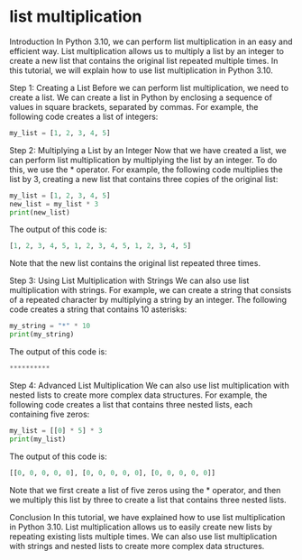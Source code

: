 
list multiplication
===================
Introduction
In Python 3.10, we can perform list multiplication in an easy and efficient way. List multiplication allows us to multiply a list by an integer to create a new list that contains the original list repeated multiple times. In this tutorial, we will explain how to use list multiplication in Python 3.10.

Step 1: Creating a List
Before we can perform list multiplication, we need to create a list. We can create a list in Python by enclosing a sequence of values in square brackets, separated by commas. For example, the following code creates a list of integers:

```python
my_list = [1, 2, 3, 4, 5]
```

Step 2: Multiplying a List by an Integer
Now that we have created a list, we can perform list multiplication by multiplying the list by an integer. To do this, we use the * operator. For example, the following code multiplies the list by 3, creating a new list that contains three copies of the original list:

```python
my_list = [1, 2, 3, 4, 5]
new_list = my_list * 3
print(new_list)
```

The output of this code is:

```python
[1, 2, 3, 4, 5, 1, 2, 3, 4, 5, 1, 2, 3, 4, 5]
```

Note that the new list contains the original list repeated three times.

Step 3: Using List Multiplication with Strings
We can also use list multiplication with strings. For example, we can create a string that consists of a repeated character by multiplying a string by an integer. The following code creates a string that contains 10 asterisks:

```python
my_string = "*" * 10
print(my_string)
```

The output of this code is:

```python
**********
```

Step 4: Advanced List Multiplication
We can also use list multiplication with nested lists to create more complex data structures. For example, the following code creates a list that contains three nested lists, each containing five zeros:

```python
my_list = [[0] * 5] * 3
print(my_list)
```

The output of this code is:

```python
[[0, 0, 0, 0, 0], [0, 0, 0, 0, 0], [0, 0, 0, 0, 0]]
```

Note that we first create a list of five zeros using the * operator, and then we multiply this list by three to create a list that contains three nested lists.

Conclusion
In this tutorial, we have explained how to use list multiplication in Python 3.10. List multiplication allows us to easily create new lists by repeating existing lists multiple times. We can also use list multiplication with strings and nested lists to create more complex data structures.